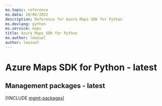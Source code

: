 ```yaml
---
ms.topic: reference
ms.data: 10/06/2022
description: Reference for Azure Maps SDK for Python
ms.devlang: python
ms.service: maps
title: Azure Maps SDK for Python
ms.author: lmazuel
author: lmazuel
---
```

# Azure Maps SDK for Python - latest

## Management packages - latest
[!INCLUDE [mgmt-packages](maps-mgmt-index.md)]